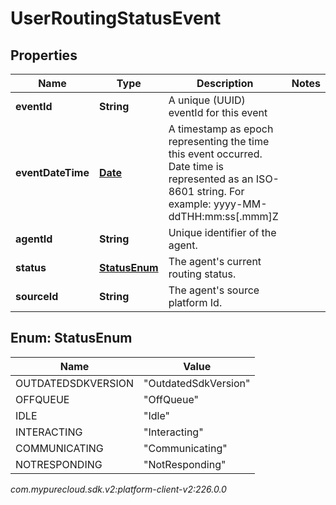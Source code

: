 # UserRoutingStatusEvent


## Properties

| Name | Type | Description | Notes |
| ------------ | ------------- | ------------- | ------------- |
| **eventId** | **String** | A unique (UUID) eventId for this event |  |
| **eventDateTime** | [**Date**](Date) | A timestamp as epoch representing the time this event occurred. Date time is represented as an ISO-8601 string. For example: yyyy-MM-ddTHH:mm:ss[.mmm]Z |  |
| **agentId** | **String** | Unique identifier of the agent. |  |
| **status** | [**StatusEnum**](#Enum--StatusEnum) | The agent's current routing status. |  |
| **sourceId** | **String** | The agent's source platform Id. |  |


## Enum: StatusEnum

| Name | Value |
| ---- | ----- |
| OUTDATEDSDKVERSION | &quot;OutdatedSdkVersion&quot; | 
| OFFQUEUE | &quot;OffQueue&quot; | 
| IDLE | &quot;Idle&quot; | 
| INTERACTING | &quot;Interacting&quot; | 
| COMMUNICATING | &quot;Communicating&quot; | 
| NOTRESPONDING | &quot;NotResponding&quot; | 




_com.mypurecloud.sdk.v2:platform-client-v2:226.0.0_
